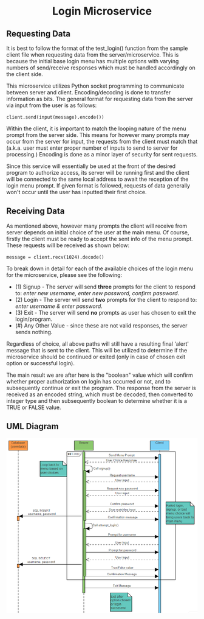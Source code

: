 <h1 align="center"> Login Microservice </h1>

## Requesting Data
It is best to follow the format of the test_login() function from the sample client file when requesting data from the server/microservice.  This is because the initial base login menu has multiple options with varying numbers of send/receive responses which must be handled accordingly on the client side.

This microservice utilizes Python socket programming to communicate between server and client.  Encoding/decoding is done to transfer information as bits.  The general format for requesting data from the server via input from the user is as follows:

    client.send(input(message).encode())

Within the client, it is important to match the looping nature of the menu prompt from the server side.  This means for however many prompts may occur from the server for input, the requests from the client must match that (a.k.a. user must enter proper number of inputs to send to server for processing.)  Encoding is done as a minor layer of security for sent requests.

Since this service will essentially be used at the front of the desired program to authorize access, its server will be running first and the client will be connected to the same local address to await the reception of the login menu prompt.  If given format is followed, requests of data generally won't occur until the user has inputted their first choice.

## Receiving Data
As mentioned above, however many prompts the client will receive from server depends on initial choice of the user at the main menu.  Of course, firstly the client must be ready to accept the sent info of the menu prompt.  These requests will be received as shown below:

    message = client.recv(1024).decode()

To break down in detail for each of the available choices of the login menu for the microservice, please see the following:

- (1) Signup - The server will send **three** prompts for the client to respond to: _enter new username, enter new password, confirm password_.
- (2) Login - The server will send **two** prompts for the client to respond to: _enter username & enter password_.
- (3) Exit - The server will send **no** prompts as user has chosen to exit the login/program.
- (#) Any Other Value - since these are not valid responses, the server sends nothing.

Regardless of choice, all above paths will still have a resulting final 'alert' message that is sent to the client.  This will be utilized to determine if the microservice should be continued or exited (only in case of chosen exit option or successful login).

The main result we are after here is the "boolean" value which will confirm whether proper authorization on login has occurred or not, and to subsequently continue or exit the program.  The response from the server is received as an encoded string, which must be decoded, then converted to integer type and then subsequently boolean to determine whether it is a TRUE or FALSE value.

## UML Diagram
<p align="center">
  <img src="login_uml.png">
</p>